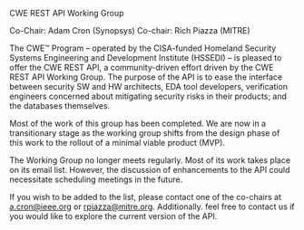 CWE REST API Working Group

Co-Chair: Adam Cron (Synopsys)
Co-chair: Rich Piazza (MITRE)

The CWE™ Program – operated by the CISA-funded Homeland Security Systems Engineering and
Development Institute (HSSEDI) – is pleased to offer the CWE REST API, a community-driven effort driven
by the CWE REST API Working Group. The purpose of the API is to ease the interface between security
SW and HW architects, EDA tool developers, verification engineers concerned about mitigating security
risks in their products; and the databases themselves.

Most of the work of this group has been completed. We are now in a transitionary stage as the working
group shifts from the design phase of this work to the rollout of a minimal viable product (MVP).

The Working Group no longer meets regularly. Most of its work takes place on its email list. However,
the discussion of enhancements to the API could necessitate scheduling meetings in the future.

If you wish to be added to the list, please contact one of the co-chairs at a.cron@ieee.org or
rpiazza@mitre.org. Additionally. feel free to contact us if you would like to explore the current version
of the API.
